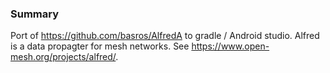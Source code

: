 ### Summary

Port of https://github.com/basros/AlfredA to gradle / Android studio. Alfred is a data propagter for mesh networks. See https://www.open-mesh.org/projects/alfred/.
